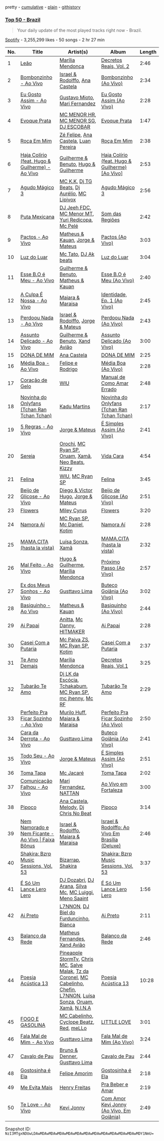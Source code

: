 pretty - [cumulative](/playlists/cumulative/37i9dQZEVXbMXbN3EUUhlg.md) - [plain](/playlists/plain/37i9dQZEVXbMXbN3EUUhlg) - [githistory](https://github.githistory.xyz/mackorone/spotify-playlist-archive/blob/main/playlists/plain/37i9dQZEVXbMXbN3EUUhlg)

### [Top 50 \- Brazil](https://open.spotify.com/playlist/37i9dQZEVXbMXbN3EUUhlg)

> Your daily update of the most played tracks right now \- Brazil.

[Spotify](https://open.spotify.com/user/spotify) - 3,255,299 likes - 50 songs - 2 hr 27 min

| No. | Title | Artist(s) | Album | Length |
|---|---|---|---|---|
| 1 | [Leão](https://open.spotify.com/track/2K9kZpwD2CzTa6iiSYYOoO) | [Marília Mendonça](https://open.spotify.com/artist/1yR65psqiazQpeM79CcGh8) | [Decretos Reais, Vol\. 2](https://open.spotify.com/album/44GonyeOgM1vGc9uHpoimf) | 2:46 |
| 2 | [Bombonzinho \- Ao Vivo](https://open.spotify.com/track/4o6v3Oooyt7HF20idztRD4) | [Israel & Rodolffo](https://open.spotify.com/artist/41QLxRXlc2NwfJZkHGHKid), [Ana Castela](https://open.spotify.com/artist/2CKOmarVWvWqkNWUatHCex) | [Bombonzinho \(Ao Vivo\)](https://open.spotify.com/album/2VXbLDxcWq4K4gsAEtLbBs) | 2:34 |
| 3 | [Eu Gosto Assim \- Ao Vivo](https://open.spotify.com/track/4ASA1PZyWGbuc4d9N8OAcF) | [Gustavo Mioto](https://open.spotify.com/artist/1X6ORK7IekgmyjV6IFPszP), [Mari Fernandez](https://open.spotify.com/artist/0BHm7qbh3ENxvXzkQAG7MP) | [Eu Gosto Assim \(Ao Vivo\)](https://open.spotify.com/album/704T1TAZMGGokh8HyNaMbO) | 2:28 |
| 4 | [Evoque Prata](https://open.spotify.com/track/1597vvneWf0zoQrg2D8yH6) | [MC MENOR HR](https://open.spotify.com/artist/33yjk1kQbu7otNngO5pQb8), [MC MENOR SG](https://open.spotify.com/artist/3hXocXy7cs7SZ1JLZUgKBp), [DJ ESCOBAR](https://open.spotify.com/artist/65tpb4BwAnD3HOUs8MC6TB) | [Evoque Prata](https://open.spotify.com/album/7cZr5DfcAIy3bSd6Ce84zE) | 1:47 |
| 5 | [Roça Em Mim](https://open.spotify.com/track/2hkwwmmLC90T8BQ7t3xufq) | [Zé Felipe](https://open.spotify.com/artist/7cmuxPnXRJxwuYDHfbD8Eu), [Ana Castela](https://open.spotify.com/artist/2CKOmarVWvWqkNWUatHCex), [Luan Pereira](https://open.spotify.com/artist/5kVgcCdPbeUwxBqWxi2Ktl) | [Roça Em Mim](https://open.spotify.com/album/14fM0v3sVTgh42iShd1jyl) | 2:38 |
| 6 | [Haja Colírio \(feat\. Hugo & Guilherme\) \- Ao Vivo](https://open.spotify.com/track/1ELsaYdj2NlxLvkx9g24xZ) | [Guilherme & Benuto](https://open.spotify.com/artist/6m6e7D2TnV0aYMllFFwMxu), [Hugo & Guilherme](https://open.spotify.com/artist/1LIuN7ov1IBQDdLsU83ojl) | [Haja Colírio \(feat\. Hugo & Guilherme\) \[Ao Vivo\]](https://open.spotify.com/album/0pmNWSBnKRJOKnmpTaatCU) | 2:53 |
| 7 | [Agudo Mágico 3](https://open.spotify.com/track/6Hio4nlyWL2WBL8nYlbuGt) | [MC K.K](https://open.spotify.com/artist/6TtI28JVtV3RufOCwLvHod), [Dj TG Beats](https://open.spotify.com/artist/6Eni0bpQP6Z3G2CIN7VJRh), [Dj Aurélio](https://open.spotify.com/artist/2aBp5B1hhPlvVWbocbfA6x), [MC Lipivox](https://open.spotify.com/artist/03R5vvmqjPsxS7Y5be6IAY) | [Agudo Mágico 3](https://open.spotify.com/album/5GPkEvr2pR1wCDXIGImKZD) | 2:56 |
| 8 | [Puta Mexicana](https://open.spotify.com/track/4mD9hjoTckjeL1CrJCx0MT) | [DJ Jeeh FDC](https://open.spotify.com/artist/5lal0BjsooQ7ON4t7B73bp), [MC Menor MT](https://open.spotify.com/artist/4EMRE0wdcc2xjv1PCmTqUU), [Yuri Redicopa](https://open.spotify.com/artist/0pVJXCGsBydS7rq0R4w4hm), [Mc Pelé](https://open.spotify.com/artist/5kfgervAs5bJUOC0vbYB12) | [Som das Regiões](https://open.spotify.com/album/6DD55XfooWMQ3T2wT43dKF) | 2:42 |
| 9 | [Pactos \- Ao Vivo](https://open.spotify.com/track/2M4kQD87lKnAS9vFlb4Bez) | [Matheus & Kauan](https://open.spotify.com/artist/2Z0lRIqr997lIUiPtrpKCr), [Jorge & Mateus](https://open.spotify.com/artist/1elUiq4X7pxej6FRlrEzjM) | [Pactos \(Ao Vivo\)](https://open.spotify.com/album/0I7xW9b6gDavthLOX9aphS) | 3:03 |
| 10 | [Luz do Luar](https://open.spotify.com/track/6eNRGL6Nkdg7RhJtmbcl0j) | [Mc Tato](https://open.spotify.com/artist/7lc98VPDdogFv3eLfCX7sq), [DJ Ak beats](https://open.spotify.com/artist/685uhJgfQlrMNuarOzgyea) | [Luz do Luar](https://open.spotify.com/album/6HKHaxZfCQWCD74H12NKy4) | 3:04 |
| 11 | [Esse B.O é Meu \- Ao Vivo](https://open.spotify.com/track/2YAOJkRWy382bRMXaj48FP) | [Guilherme & Benuto](https://open.spotify.com/artist/6m6e7D2TnV0aYMllFFwMxu), [Matheus & Kauan](https://open.spotify.com/artist/2Z0lRIqr997lIUiPtrpKCr) | [Esse B.O é Meu \(Ao Vivo\)](https://open.spotify.com/album/6SDCa2NjLlLHcYXJ2fF523) | 2:40 |
| 12 | [A Culpa É Nossa \- Ao Vivo](https://open.spotify.com/track/7nwHsYxiuHo98dLI7UVkyn) | [Maiara & Maraisa](https://open.spotify.com/artist/59jlthNnbmim5l9tmNA7se) | [Identidade, Ep\. 1 \(Ao Vivo\)](https://open.spotify.com/album/28lkxsDDOs1MlWhomdvLcF) | 2:45 |
| 13 | [Perdoou Nada \- Ao Vivo](https://open.spotify.com/track/4r2O8NHomHiJnFKqhYnqy1) | [Israel & Rodolffo](https://open.spotify.com/artist/41QLxRXlc2NwfJZkHGHKid), [Jorge & Mateus](https://open.spotify.com/artist/1elUiq4X7pxej6FRlrEzjM) | [Perdoou Nada \(Ao Vivo\)](https://open.spotify.com/album/2QK0cNElhPgXGxRx15mKbJ) | 2:43 |
| 14 | [Assunto Delicado \- Ao Vivo](https://open.spotify.com/track/3yHXEidSu4gYVRqKoI653O) | [Guilherme & Benuto](https://open.spotify.com/artist/6m6e7D2TnV0aYMllFFwMxu), [Xand Avião](https://open.spotify.com/artist/43DRDu6nLSeIedZ7T1A616) | [Assunto Delicado \(Ao Vivo\)](https://open.spotify.com/album/7fMbYVUDAIWPuKcyehDYlT) | 3:00 |
| 15 | [DONA DE MIM](https://open.spotify.com/track/7sopDXkuzXtHt8AQpdBxmT) | [Ana Castela](https://open.spotify.com/artist/2CKOmarVWvWqkNWUatHCex) | [DONA DE MIM](https://open.spotify.com/album/6gUUHKk5qcIHyffnbfApNO) | 2:25 |
| 16 | [Média Boa \- Ao Vivo](https://open.spotify.com/track/1dMyIigB6MDsfD3xuG6TbO) | [Felipe e Rodrigo](https://open.spotify.com/artist/7gZu6kPnY9enEi5FvgTO4F) | [Média Boa \(Ao Vivo\)](https://open.spotify.com/album/15FjGqqvJgrSc4DowwwBKj) | 2:28 |
| 17 | [Coração de Gelo](https://open.spotify.com/track/7nFvKgVumc9FcU97zGjjei) | [WIU](https://open.spotify.com/artist/3MrDVzg7ZXaYMyQmbDInr7) | [Manual de Como Amar Errado](https://open.spotify.com/album/7wUbINCiBbmMPH50g1bg3I) | 2:48 |
| 18 | [Novinha do Onlyfans \(Tchan Ran Tchan Tchan\)](https://open.spotify.com/track/0oB3IBEhbmgTrL7mV0VnFq) | [Kadu Martins](https://open.spotify.com/artist/57VQCKnZ9nhS7bvoviXuZK) | [Novinha do Onlyfans \(Tchan Ran Tchan Tchan\)](https://open.spotify.com/album/7vcEsYmKQdxArrMI7euRGw) | 2:17 |
| 19 | [5 Regras \- Ao Vivo](https://open.spotify.com/track/3gCWngngUs1uojw33vrE8K) | [Jorge & Mateus](https://open.spotify.com/artist/1elUiq4X7pxej6FRlrEzjM) | [É Simples Assim \(Ao Vivo\)](https://open.spotify.com/album/3KOePCX9vdj3OrAC2ruEFk) | 2:41 |
| 20 | [Sereia](https://open.spotify.com/track/5geU4byUA1hnQofQPOsPDS) | [Orochi](https://open.spotify.com/artist/3rfM2cGqF6DB0kUyytMkXx), [MC Ryan SP](https://open.spotify.com/artist/75i9GaW2MJUgt4BkdUnuUY), [Oruam](https://open.spotify.com/artist/4yGgbQJMq9orWypwqtdzYT), [Xamã](https://open.spotify.com/artist/5YwzDz4RJfTiMHS4tdR5Lf), [Neo Beats](https://open.spotify.com/artist/6PERJZF7wohA034PAxDK0b), [Kizzy](https://open.spotify.com/artist/2NMYOlZHIEsSq7pp5jBjic) | [Vida Cara](https://open.spotify.com/album/05O0Z1S7MeE49h8krhErzy) | 4:54 |
| 21 | [Felina](https://open.spotify.com/track/2orGm2E68ODFYOURjaES62) | [WIU](https://open.spotify.com/artist/3MrDVzg7ZXaYMyQmbDInr7), [MC Ryan SP](https://open.spotify.com/artist/75i9GaW2MJUgt4BkdUnuUY) | [Felina](https://open.spotify.com/album/28BuR3X6PDJ6rJ5QapLYgn) | 3:45 |
| 22 | [Beijo de Glicose \- Ao Vivo](https://open.spotify.com/track/6gyhp7IcNhTYzwlk8utsgP) | [Diego & Victor Hugo](https://open.spotify.com/artist/3k68C6mNMJL6OaAdWeW2ZF), [Jorge & Mateus](https://open.spotify.com/artist/1elUiq4X7pxej6FRlrEzjM) | [Beijo de Glicose \(Ao Vivo\)](https://open.spotify.com/album/6Y3F7RFN8cOh7ewKiyn2rC) | 2:51 |
| 23 | [Flowers](https://open.spotify.com/track/0yLdNVWF3Srea0uzk55zFn) | [Miley Cyrus](https://open.spotify.com/artist/5YGY8feqx7naU7z4HrwZM6) | [Flowers](https://open.spotify.com/album/7I0tjwFtxUwBC1vgyeMAax) | 3:20 |
| 24 | [Namora Aí](https://open.spotify.com/track/1ACALdBWViTpLBC14Ecv8E) | [MC Ryan SP](https://open.spotify.com/artist/75i9GaW2MJUgt4BkdUnuUY), [Mc Daniel](https://open.spotify.com/artist/6YzSM19LzpLH0nVKKU6Jsy), [Kotim](https://open.spotify.com/artist/210Sy1oGhvPu929TKoSVcN) | [Namora Aí](https://open.spotify.com/album/2MhX3Z4EpIVYLG0KduFY1i) | 2:28 |
| 25 | [MAMA.CITA \(hasta la vista\)](https://open.spotify.com/track/2m6ZDDrTvDQtKbwNFyI3r5) | [Luísa Sonza](https://open.spotify.com/artist/4PzYKhC14sTJNEr0dzoo0d), [Xamã](https://open.spotify.com/artist/5YwzDz4RJfTiMHS4tdR5Lf) | [MAMA.CITA \(hasta la vista\)](https://open.spotify.com/album/4LphJdIxg6Mf8FzNOa5hbX) | 2:32 |
| 26 | [Mal Feito \- Ao Vivo](https://open.spotify.com/track/6Zw25LRLP0j0MsezDFIUM4) | [Hugo & Guilherme](https://open.spotify.com/artist/1LIuN7ov1IBQDdLsU83ojl), [Marília Mendonça](https://open.spotify.com/artist/1yR65psqiazQpeM79CcGh8) | [Próximo Passo \(Ao Vivo\)](https://open.spotify.com/album/2ybspxBvzQhRsdPR85s2s9) | 2:57 |
| 27 | [Ex dos Meus Sonhos \- Ao Vivo](https://open.spotify.com/track/7LUZT12r4xmwR1Kh8TJgjv) | [Gusttavo Lima](https://open.spotify.com/artist/7MiDcPa6UiV3In7lIM71IN) | [Buteco Goiânia \(Ao Vivo\)](https://open.spotify.com/album/00jkZlcpl1OU9kZbgLqBMT) | 3:02 |
| 28 | [Basiquinho \- Ao Vivo](https://open.spotify.com/track/2HMbGPbGiqGaHXzFkQAmZI) | [Matheus & Kauan](https://open.spotify.com/artist/2Z0lRIqr997lIUiPtrpKCr) | [Basiquinho \(Ao Vivo\)](https://open.spotify.com/album/66K770CKTCoFFTRTiZGEwJ) | 2:44 |
| 29 | [Ai Papai](https://open.spotify.com/track/4PQ5AInr4YoBauth9YPduL) | [Anitta](https://open.spotify.com/artist/7FNnA9vBm6EKceENgCGRMb), [Mc Danny](https://open.spotify.com/artist/3PZTvUS5fUUhV3EKAjqdZk), [HITMAKER](https://open.spotify.com/artist/0Otd1ReHJtVAzwAuRj09Zg) | [Ai Papai](https://open.spotify.com/album/1TjWJ7uLNCTytSKEPLyMsa) | 2:28 |
| 30 | [Casei Com a Putaria](https://open.spotify.com/track/1OZ4uv7OAP24Ix6j3vojLt) | [Mc Paiva ZS](https://open.spotify.com/artist/0gHj4MPwwcZ8Zl9CY0hqT5), [MC Ryan SP](https://open.spotify.com/artist/75i9GaW2MJUgt4BkdUnuUY), [Kotim](https://open.spotify.com/artist/210Sy1oGhvPu929TKoSVcN) | [Casei Com a Putaria](https://open.spotify.com/album/4cLbAcr21lNTq9oTGGTvQi) | 2:37 |
| 31 | [Te Amo Demais](https://open.spotify.com/track/4xxeEWGQNFQ6qehlnev5LS) | [Marília Mendonça](https://open.spotify.com/artist/1yR65psqiazQpeM79CcGh8) | [Decretos Reais, Vol.1](https://open.spotify.com/album/24aslPrdihuSQ59jrB2eBB) | 3:25 |
| 32 | [Tubarão Te Amo](https://open.spotify.com/track/4UldILPVpnZO69ffK4B9aA) | [Dj LK da Escócia](https://open.spotify.com/artist/6WIjKbyqeO9MkfNMFJsF50), [Tchakabum](https://open.spotify.com/artist/7iJl63aJyNd8C6NZlMv6kp), [MC Ryan SP](https://open.spotify.com/artist/75i9GaW2MJUgt4BkdUnuUY), [mc jhenny](https://open.spotify.com/artist/6Ka3TKKRqhWwbmuxjhrmo6), [Mc RF](https://open.spotify.com/artist/7rnLNmWx3ibYo5uQcghVgQ) | [Tubarão Te Amo](https://open.spotify.com/album/78FttDdgy6bH90nSjINf2E) | 2:29 |
| 33 | [Perfeito Pra Ficar Sozinho \- Ao Vivo](https://open.spotify.com/track/4cxQWmXmmbFoWvV8qipQTe) | [Murilo Huff](https://open.spotify.com/artist/3hq7WoPJsrRP0KMSLhUgRz), [Maiara & Maraisa](https://open.spotify.com/artist/59jlthNnbmim5l9tmNA7se) | [Perfeito Pra Ficar Sozinho \(Ao Vivo\)](https://open.spotify.com/album/0hSTkDethURIn0Bqp009ja) | 2:50 |
| 34 | [Cara da Derrota \- Ao Vivo](https://open.spotify.com/track/2bWVxK5GlPtS4D3FcLjGgQ) | [Gusttavo Lima](https://open.spotify.com/artist/7MiDcPa6UiV3In7lIM71IN) | [Buteco Goiânia \(Ao Vivo\)](https://open.spotify.com/album/00jkZlcpl1OU9kZbgLqBMT) | 2:41 |
| 35 | [Todo Seu \- Ao Vivo](https://open.spotify.com/track/4NNZZXHgn9F3cCgC1YGmLl) | [Jorge & Mateus](https://open.spotify.com/artist/1elUiq4X7pxej6FRlrEzjM) | [É Simples Assim \(Ao Vivo\)](https://open.spotify.com/album/3KOePCX9vdj3OrAC2ruEFk) | 2:51 |
| 36 | [Toma Tapa](https://open.spotify.com/track/2Vl7x4BkNhhJkEmQQMcV0V) | [Mc Jacaré](https://open.spotify.com/artist/6qrqAYlS6lUj2BVXax7SZW) | [Toma Tapa](https://open.spotify.com/album/3BugC52pXA7PFqUqMjJmXV) | 2:02 |
| 37 | [Comunicação Falhou \- Ao Vivo](https://open.spotify.com/track/7bhvRvE56NHBvedx0EeALS) | [Mari Fernandez](https://open.spotify.com/artist/0BHm7qbh3ENxvXzkQAG7MP), [NATTAN](https://open.spotify.com/artist/1SXhEXzOTF7YeuQX59m7pT) | [Ao Vivo em Fortaleza](https://open.spotify.com/album/3M5e9wnEYLRGlavA36KwAr) | 3:00 |
| 38 | [Pipoco](https://open.spotify.com/track/7AwVSKaQxpidrtYBerkHKk) | [Ana Castela](https://open.spotify.com/artist/2CKOmarVWvWqkNWUatHCex), [Melody](https://open.spotify.com/artist/7ySZCEP4HFGckYYPK5rqFI), [Dj Chris No Beat](https://open.spotify.com/artist/0vdcZzmneH0nK9CYFHQBjk) | [Pipoco](https://open.spotify.com/album/00C8jeBlMsEwhksDe34e6E) | 3:14 |
| 39 | [Nem Namorado e Nem Ficante \- Ao Vivo \| Faixa Bônus](https://open.spotify.com/track/6bwx7pcKJY05D9S6CVa1k6) | [Israel & Rodolffo](https://open.spotify.com/artist/41QLxRXlc2NwfJZkHGHKid), [Maiara & Maraisa](https://open.spotify.com/artist/59jlthNnbmim5l9tmNA7se) | [Israel & Rodolffo: Ao Vivo Em Brasília \(Deluxe\)](https://open.spotify.com/album/4WiThiD9AkxCSYf291UDwc) | 2:46 |
| 40 | [Shakira: Bzrp Music Sessions, Vol\. 53](https://open.spotify.com/track/4nrPB8O7Y7wsOCJdgXkthe) | [Bizarrap](https://open.spotify.com/artist/716NhGYqD1jl2wI1Qkgq36), [Shakira](https://open.spotify.com/artist/0EmeFodog0BfCgMzAIvKQp) | [Shakira: Bzrp Music Sessions, Vol\. 53](https://open.spotify.com/album/1gi2iwr1l8IUyHYHxi01pg) | 3:37 |
| 41 | [É Só Um Lance Lero Lero](https://open.spotify.com/track/5DoYLtsVnNMcrgpMdEPOsI) | [DJ Dozabri](https://open.spotify.com/artist/06e0gXtUpvgPUZFrR2ywsg), [DJ Arana](https://open.spotify.com/artist/22RXQj1gd5zEbcRjdxiJbu), [Silva Mc](https://open.spotify.com/artist/7v4hw85pzG0M9kJHlBGsi3), [MC Luiggi](https://open.spotify.com/artist/3Ie7tlw7AZSqd9GNFjCRAP), [Meno Saaint](https://open.spotify.com/artist/6JX06TYY9weAIjfnzFWqZL) | [É Só Um Lance Lero Lero](https://open.spotify.com/album/4On1CDfCz6TG3oW3BTVySP) | 1:56 |
| 42 | [Ai Preto](https://open.spotify.com/track/5vC8UAOHeG95ehRzZChniB) | [L7NNON](https://open.spotify.com/artist/0JjPiLQNgAFaEkwoy56B1C), [DJ Biel do Furduncinho](https://open.spotify.com/artist/6Us5Zsn5MAHBk7SHBUsG5X), [Bianca](https://open.spotify.com/artist/7Jb6GR4PIxHSkDJK8MWuVg) | [Ai Preto](https://open.spotify.com/album/5Sfg1gKAk7zW9BK91HkKhQ) | 2:11 |
| 43 | [Balanço da Rede](https://open.spotify.com/track/2qmG7dokbGpDGD0T5wORWt) | [Matheus Fernandes](https://open.spotify.com/artist/37mqXU98U5GmH5ZDtlHM1c), [Xand Avião](https://open.spotify.com/artist/43DRDu6nLSeIedZ7T1A616) | [Balanço da Rede](https://open.spotify.com/album/0ITV6sO1zJtWItTc31i2bP) | 2:46 |
| 44 | [Poesia Acústica 13](https://open.spotify.com/track/7qoIhutxU269Zqo9PG5IOj) | [Pineapple StormTv](https://open.spotify.com/artist/09U6hmCerKcIJrixubiBjm), [Chris MC](https://open.spotify.com/artist/0obu7Om4zu9ahul5DI4JtY), [Salve Malak](https://open.spotify.com/artist/7zxFc10N9BP2lg73b8cwZ0), [Tz da Coronel](https://open.spotify.com/artist/3lIU3RoZiHen1QXAQ3KQ9e), [MC Cabelinho](https://open.spotify.com/artist/1WQBwwssN6r8DSjUlkyUGW), [Chefin](https://open.spotify.com/artist/68PYmgkbRP1qZnEWOry7sB), [L7NNON](https://open.spotify.com/artist/0JjPiLQNgAFaEkwoy56B1C), [Luísa Sonza](https://open.spotify.com/artist/4PzYKhC14sTJNEr0dzoo0d), [Oruam](https://open.spotify.com/artist/4yGgbQJMq9orWypwqtdzYT), [Xamã](https://open.spotify.com/artist/5YwzDz4RJfTiMHS4tdR5Lf), [N.I.N.A](https://open.spotify.com/artist/32NfHH4nSmu97Z4RQjPyET) | [Poesia Acústica 13](https://open.spotify.com/album/1tJQLPkG5qc9BXqklDInry) | 10:28 |
| 45 | [FOGO E GASOLINA](https://open.spotify.com/track/52EYWdjiulHaehpexuowyh) | [MC Cabelinho](https://open.spotify.com/artist/1WQBwwssN6r8DSjUlkyUGW), [Cyclope Beatz](https://open.spotify.com/artist/0VQRHmzky5fo3E5LZB0x3e), [Red](https://open.spotify.com/artist/4h7R7VHRgyc9Y9fApmbq9S), [meLLo](https://open.spotify.com/artist/5e9fQ7H6ynkMPiZM2ADQDm) | [LITTLE LOVE](https://open.spotify.com/album/0YSpRv5TQFxz2im8ijEglV) | 3:01 |
| 46 | [Fala Mal de Mim \- Ao Vivo](https://open.spotify.com/track/6gEOM9IEBzvTdbwNrSkBdC) | [Gusttavo Lima](https://open.spotify.com/artist/7MiDcPa6UiV3In7lIM71IN) | [Fala Mal de Mim \(Ao Vivo\)](https://open.spotify.com/album/5cCDnN0XpXRSfYCd7vUAAB) | 3:24 |
| 47 | [Cavalo de Pau](https://open.spotify.com/track/74Le949TrZk4zwDjtWzH23) | [Bruno & Denner](https://open.spotify.com/artist/0jLROJ4FhMIKMF9XzlR5IZ), [Gusttavo Lima](https://open.spotify.com/artist/7MiDcPa6UiV3In7lIM71IN) | [Cavalo de Pau](https://open.spotify.com/album/2BDEQmIWBMZQg8BuGClF5y) | 2:44 |
| 48 | [Gostosinha é Ela](https://open.spotify.com/track/0XyPPyGes0omXppV5YE8gy) | [Felipe Amorim](https://open.spotify.com/artist/3CIIaeZuFYrAD6PRVyuO4U) | [Gostosinha é Ela](https://open.spotify.com/album/4mh9PwttztTnpvYlPFCPRZ) | 2:18 |
| 49 | [Me Evita Mais](https://open.spotify.com/track/6qPCDdlx08sKOnlLKZW6h0) | [Henry Freitas](https://open.spotify.com/artist/6wduHvHCH5QZtWs6ULilDM) | [Pra Beber e Amar](https://open.spotify.com/album/1UDHGRm4svqknx3HScd6uX) | 2:19 |
| 50 | [Te Love \- Ao Vivo](https://open.spotify.com/track/5t7E1z1kVtHyPxWNmUtXN4) | [Kevi Jonny](https://open.spotify.com/artist/3PVg0vaMUNTOu7C2GmYfSg) | [Com Amor Kevi Jonny \(Ao Vivo, Em Goiânia\)](https://open.spotify.com/album/2u9oqZGnMJh9wJhIEug4WV) | 2:49 |

Snapshot ID: `NzI3MTgxNDUwLDAwMDAwMDAwMDAwMDAwMDAwMDAwMDAwMDAwMDAwMDAwMDAwMDY1NmU=`
